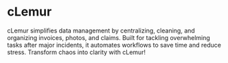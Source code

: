 # cLemur
cLemur simplifies data management by centralizing, cleaning, and organizing invoices, photos, and claims. Built for tackling overwhelming tasks after major incidents, it automates workflows to save time and reduce stress. Transform chaos into clarity with cLemur!
